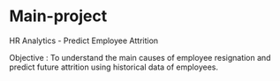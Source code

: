 # Main-project
HR Analytics - Predict Employee Attrition

Objective : To understand the main causes of employee resignation and predict future attrition using historical data of employees.
